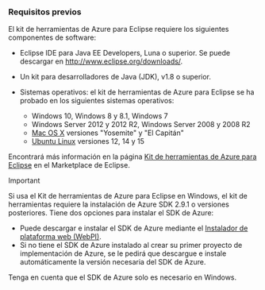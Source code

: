 ### <a name="prerequisites"></a>Requisitos previos
El kit de herramientas de Azure para Eclipse requiere los siguientes componentes de software:

* Eclipse IDE para Java EE Developers, Luna o superior. Se puede descargar en <http://www.eclipse.org/downloads/>.
* Un kit para desarrolladores de Java (JDK), v1.8 o superior. 
* Sistemas operativos: el kit de herramientas de Azure para Eclipse se ha probado en los siguientes sistemas operativos:
  
  * Windows 10, Windows 8 y 8.1, Windows 7
  * Windows Server 2012 y 2012 R2, Windows Server 2008 y 2008 R2
  * [Mac OS X](http://www.apple.com/osx) versiones "Yosemite" y "El Capitán"
  * [Ubuntu Linux](http://www.ubuntu.com) versiones 12, 14 y 15

Encontrará más información en la página [Kit de herramientas de Azure para Eclipse](http://marketplace.eclipse.org/content/azure-toolkit-eclipse) en el Marketplace de Eclipse.

> [!IMPORTANT]
> Si usa el Kit de herramientas de Azure para Eclipse en Windows, el kit de herramientas requiere la instalación de Azure SDK 2.9.1 o versiones posteriores. Tiene dos opciones para instalar el SDK de Azure:
> 
> * Puede descargar e instalar el SDK de Azure mediante el [Instalador de plataforma web (WebPI)](http://go.microsoft.com/fwlink/?LinkID=252838).
> * Si no tiene el SDK de Azure instalado al crear su primer proyecto de implementación de Azure, se le pedirá que descargue e instale automáticamente la versión necesaria del SDK de Azure.
> 
> Tenga en cuenta que el SDK de Azure solo es necesario en Windows.
> 
> 



<!--HONumber=Nov16_HO3-->



